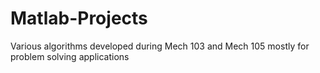 # Matlab-Projects
Various algorithms developed during Mech 103 and Mech 105 mostly for problem solving applications
